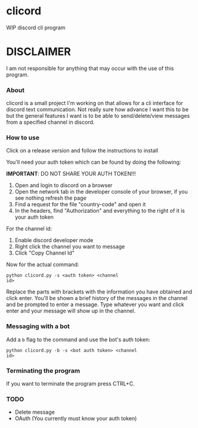 # clicord
WIP discord cli program

# DISCLAIMER
I am not responsible for anything that may occur with the use of this program. 

### About
clicord is a small project I'm working on that allows for a cli interface for discord text communication. Not really sure how advance I want this to be but the general features I want is to be able to send/delete/view messages from a specified channel in discord. 

### How to use
Click on a release version and follow the instructions to install
 
You'll need your auth token which can be found by doing the following:

**IMPORTANT**: DO NOT SHARE YOUR AUTH TOKEN!!!
<ol>
<li>Open and login to discord on a browser</li>
<li>Open the network tab in the developer console of your browser, if you see nothing refresh the page</li>
<li>Find a request for the file "country-code" and open it</li>
<li>In the headers, find "Authorization" and everything to the right of it is your auth token</li>
</ol>

For the channel id:
<ol>
<li>Enable discord developer mode</li>
<li>Right click the channel you want to message</li>
<li>Click "Copy Channel Id"</li>
</ol>

Now for the actual command:

<code>python clicord.py -s \<auth token\> \<channel id\></code>

Replace the parts with brackets with the information you have obtained and click enter. You'll be shown a brief history of the messages in the channel and be prompted to enter a message. Type whatever you want and click enter and your message will show up in the channel. 

### Messaging with a bot
Add a `b` flag to the command and use the bot's auth token:

<code>python clicord.py -b -s \<bot auth token\> \<channel id\></code>

### Terminating the program
If you want to terminate the program press CTRL+C.

### TODO
<ul>
<li>Delete message</li>
<li>OAuth (You currently must know your auth token)</li>
</ul>
